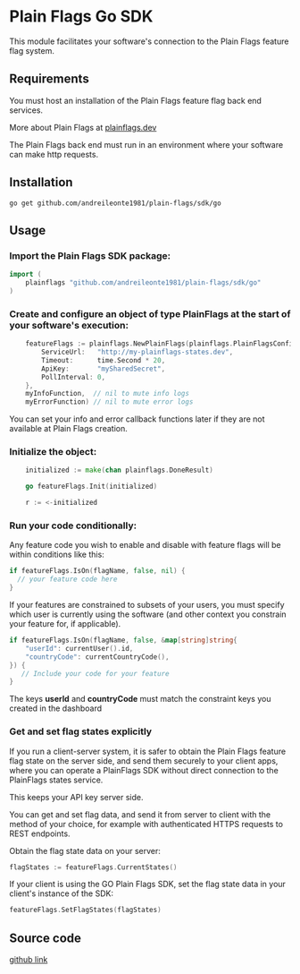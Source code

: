 # Plain Flags Go SDK

This module facilitates your software's connection to the Plain Flags feature flag system.

## Requirements

You must host an installation of the Plain Flags feature flag back end services.

More about Plain Flags at [plainflags.dev](https://plainflags.dev)

The Plain Flags back end must run in an environment where your software can make http requests.

## Installation

```
go get github.com/andreileonte1981/plain-flags/sdk/go
```

## Usage

### Import the Plain Flags SDK package:

```go
import (
	plainflags "github.com/andreileonte1981/plain-flags/sdk/go"
)
```

### Create and configure an object of type PlainFlags at the start of your software's execution:

```go
    featureFlags := plainflags.NewPlainFlags(plainflags.PlainFlagsConfig{
        ServiceUrl:   "http://my-plainflags-states.dev",
        Timeout:      time.Second * 20,
        ApiKey:       "mySharedSecret",
        PollInterval: 0,
    },
    myInfoFunction,  // nil to mute info logs
    myErrorFunction) // nil to mute error logs
```

You can set your info and error callback functions later if they are not available at Plain Flags creation.

### Initialize the object:

```go
    initialized := make(chan plainflags.DoneResult)

    go featureFlags.Init(initialized)

    r := <-initialized
```

### Run your code conditionally:

Any feature code you wish to enable and disable with feature flags will be within conditions like this:

```go
if featureFlags.IsOn(flagName, false, nil) {
  // your feature code here
}
```

If your features are constrained to subsets of your users, you must specify which user is currently using the software (and other context you constrain your feature for, if applicable).

```go
if featureFlags.IsOn(flagName, false, &map[string]string{
    "userId": currentUser().id,
    "countryCode": currentCountryCode(),
}) {
   // Include your code for your feature
}
```

The keys **userId** and **countryCode** must match the constraint keys you created in the dashboard

### Get and set flag states explicitly

If you run a client-server system, it is safer to obtain the Plain Flags feature flag state on the server side, and send them securely to your client apps, where you can operate a PlainFlags SDK without direct connection to the PlainFlags states service.

This keeps your API key server side.

You can get and set flag data, and send it from server to client with the method of your choice, for example with authenticated HTTPS requests to REST endpoints.

Obtain the flag state data on your server:

```go
flagStates := featureFlags.CurrentStates()
```

If your client is using the GO Plain Flags SDK, set the flag state data in your client's instance of the SDK:

```go
featureFlags.SetFlagStates(flagStates)
```

## Source code

[github link](https://github.com/andreileonte1981/plain-flags/tree/main/sdk/go)
